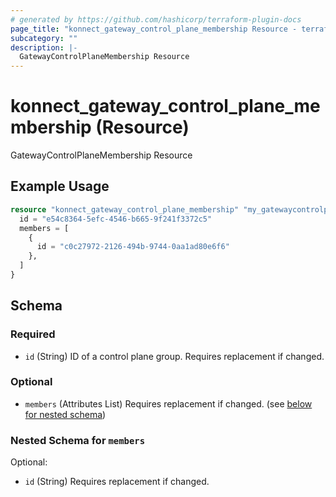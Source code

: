 ```yaml
---
# generated by https://github.com/hashicorp/terraform-plugin-docs
page_title: "konnect_gateway_control_plane_membership Resource - terraform-provider-konnect"
subcategory: ""
description: |-
  GatewayControlPlaneMembership Resource
---
```


# konnect_gateway_control_plane_membership (Resource)

GatewayControlPlaneMembership Resource

## Example Usage

```terraform
resource "konnect_gateway_control_plane_membership" "my_gatewaycontrolplanemembership" {
  id = "e54c8364-5efc-4546-b665-9f241f3372c5"
  members = [
    {
      id = "c0c27972-2126-494b-9744-0aa1ad80e6f6"
    },
  ]
}
```

<!-- schema generated by tfplugindocs -->
## Schema

### Required

- `id` (String) ID of a control plane group. Requires replacement if changed.

### Optional

- `members` (Attributes List) Requires replacement if changed. (see [below for nested schema](#nestedatt--members))

<a id="nestedatt--members"></a>
### Nested Schema for `members`

Optional:

- `id` (String) Requires replacement if changed.
